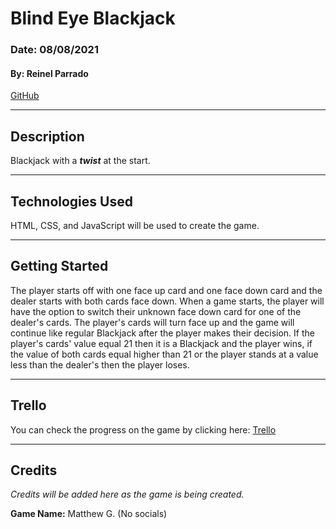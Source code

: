 # Blind Eye Blackjack
### Date: 08/08/2021
#### By: Reinel Parrado
[GitHub](https://github.com/UnitarySaucer)
***
## Description
Blackjack with a ***twist*** at the start.
*** 
## Technologies Used
HTML, CSS, and JavaScript will be used to create the game.
***
## Getting Started
The player starts off with one face up card and one face down card and the dealer starts with both cards face down. When a game starts, the player will have the option to switch their unknown face down card for one of the dealer's cards. The player's cards will turn face up and the game will continue like regular Blackjack after the player makes their decision. If the player's cards' value equal 21 then it is a Blackjack and the player wins, if the value of both cards equal higher than 21 or the player stands at a value less than the dealer's then the player loses.
***
## Trello
You can check the progress on the game by clicking here: [Trello](https://trello.com/b/agk5c57g/blackjack)
***
## Credits
*Credits will be added here as the game is being created.*

**Game Name:** Matthew G. (No socials)